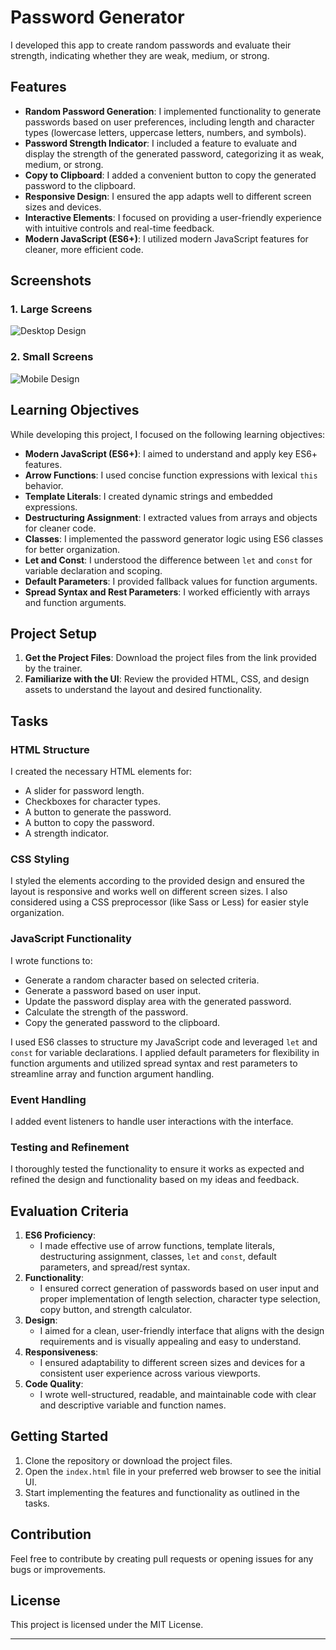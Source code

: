 # Password Generator

I developed this app to create random passwords and evaluate their strength, indicating whether they are weak, medium, or strong.

## Features

- **Random Password Generation**: I implemented functionality to generate passwords based on user preferences, including length and character types (lowercase letters, uppercase letters, numbers, and symbols).
- **Password Strength Indicator**: I included a feature to evaluate and display the strength of the generated password, categorizing it as weak, medium, or strong.
- **Copy to Clipboard**: I added a convenient button to copy the generated password to the clipboard.
- **Responsive Design**: I ensured the app adapts well to different screen sizes and devices.
- **Interactive Elements**: I focused on providing a user-friendly experience with intuitive controls and real-time feedback.
- **Modern JavaScript (ES6+)**: I utilized modern JavaScript features for cleaner, more efficient code.

## Screenshots

### 1. Large Screens
![Desktop Design](/starter-code/assets/images/desktop-screen.png)

### 2. Small Screens
![Mobile Design](/starter-code//assets/images/mobile-screen.png)

## Learning Objectives

While developing this project, I focused on the following learning objectives:

- **Modern JavaScript (ES6+)**: I aimed to understand and apply key ES6+ features.
- **Arrow Functions**: I used concise function expressions with lexical `this` behavior.
- **Template Literals**: I created dynamic strings and embedded expressions.
- **Destructuring Assignment**: I extracted values from arrays and objects for cleaner code.
- **Classes**: I implemented the password generator logic using ES6 classes for better organization.
- **Let and Const**: I understood the difference between `let` and `const` for variable declaration and scoping.
- **Default Parameters**: I provided fallback values for function arguments.
- **Spread Syntax and Rest Parameters**: I worked efficiently with arrays and function arguments.

## Project Setup

1. **Get the Project Files**: Download the project files from the link provided by the trainer.
2. **Familiarize with the UI**: Review the provided HTML, CSS, and design assets to understand the layout and desired functionality.

## Tasks

### HTML Structure

I created the necessary HTML elements for:
  - A slider for password length.
  - Checkboxes for character types.
  - A button to generate the password.
  - A button to copy the password.
  - A strength indicator.

### CSS Styling

I styled the elements according to the provided design and ensured the layout is responsive and works well on different screen sizes. I also considered using a CSS preprocessor (like Sass or Less) for easier style organization.

### JavaScript Functionality

I wrote functions to:
  - Generate a random character based on selected criteria.
  - Generate a password based on user input.
  - Update the password display area with the generated password.
  - Calculate the strength of the password.
  - Copy the generated password to the clipboard.

I used ES6 classes to structure my JavaScript code and leveraged `let` and `const` for variable declarations. I applied default parameters for flexibility in function arguments and utilized spread syntax and rest parameters to streamline array and function argument handling.

### Event Handling

I added event listeners to handle user interactions with the interface.

### Testing and Refinement

I thoroughly tested the functionality to ensure it works as expected and refined the design and functionality based on my ideas and feedback.

## Evaluation Criteria

1. **ES6 Proficiency**:
   - I made effective use of arrow functions, template literals, destructuring assignment, classes, `let` and `const`, default parameters, and spread/rest syntax.
2. **Functionality**:
   - I ensured correct generation of passwords based on user input and proper implementation of length selection, character type selection, copy button, and strength calculator.
3. **Design**:
   - I aimed for a clean, user-friendly interface that aligns with the design requirements and is visually appealing and easy to understand.
4. **Responsiveness**:
   - I ensured adaptability to different screen sizes and devices for a consistent user experience across various viewports.
5. **Code Quality**:
   - I wrote well-structured, readable, and maintainable code with clear and descriptive variable and function names.

## Getting Started

1. Clone the repository or download the project files.
2. Open the `index.html` file in your preferred web browser to see the initial UI.
3. Start implementing the features and functionality as outlined in the tasks.

## Contribution

Feel free to contribute by creating pull requests or opening issues for any bugs or improvements.

## License

This project is licensed under the MIT License.

---
